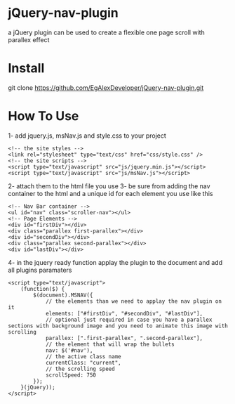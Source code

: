 # jQuery-nav-plugin
a jQuery plugin can be used to create a flexible one page scroll with parallex effect

# Install
git clone https://github.com/EgAlexDeveloper/jQuery-nav-plugin.git

# How To Use
1- add jquery.js, msNav.js and style.css to your project

    <!-- the site styles -->
    <link rel="stylesheet" type="text/css" href="css/style.css" />
    <!-- the site scripts -->
    <script type="text/javascript" src="js/jquery.min.js"></script>
    <script type="text/javascript" src="js/msNav.js"></script>
    
2- attach them to the html file you use
3- be sure from adding the nav container to the html and a unique id for each element you use like this

    <!-- Nav Bar container -->
    <ul id="nav" class="scroller-nav"></ul>
    <!-- Page Elements -->
    <div id="firstDiv"></div>
    <div class="parallex first-parallex"></div>
    <div id="secondDiv"></div>
    <div class="parallex second-parallex"></div>
    <div id="lastDiv"></div>
    
4- in the jquery ready function applay the plugin to the document and add all plugins paramaters

    <script type="text/javascript">
        (function($) {
            $(document).MSNAV({
                // the elements than we need to applay the nav plugin on it
                elements: ["#firstDiv", "#secondDiv", "#lastDiv"],
                // optional just required in case you have a parallex sections with background image and you need to animate this image with scrolling
                parallex: [".first-parallex", ".second-parallex"],
                // the element that will wrap the bullets
                nav: $('#nav'),
                // the active class name
                currentClass: "current",
                // the scrolling speed
                scrollSpeed: 750
            });
        }(jQuery));
    </script>
